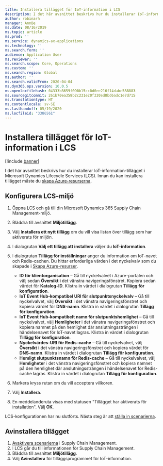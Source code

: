 ```yaml
---
title: Installera tillägget för IoT-information i LCS
description: I det här avsnittet beskrivs hur du installerar IoT-information-tillägget i Microsoft Dynamics Lifecycle Services (LCS).
author: robinarh
manager: AnnBe
ms.date: 08/16/2019
ms.topic: article
ms.prod: ''
ms.service: dynamics-ax-applications
ms.technology: ''
ms.search.form: ''
audience: Application User
ms.reviewer: ''
ms.search.scope: Core, Operations
ms.custom: ''
ms.search.region: Global
ms.author: ''
ms.search.validFrom: 2020-04-04
ms.dyn365.ops.version: 10.0.5
ms.openlocfilehash: 04333b3659f090b15cc0d0ee216f14dabc588883
ms.sourcegitcommit: 261b70ea358b2c231e20f320ed8bd6adc1e7d715
ms.translationtype: HT
ms.contentlocale: sv-SE
ms.lasthandoff: 05/19/2020
ms.locfileid: "3386561"
---
```

# <a name="install-the-iot-intelligence-add-in-in-lcs"></a>Installera tillägget för IoT-information i LCS

[!include [banner](../../includes/banner.md)]

I det här avsnittet beskrivs hur du installerar IoT-information-tillägget i Microsoft Dynamics Lifecycle Services (LCS). Innan du kan installera tillägget måste du [skapa Azure-resurserna](iot-azure-setup.md).

## <a name="set-up-the-lcs-environment"></a>Konfigurera LCS-miljö

1. Öppna LCS och gå till din Microsoft Dynamics 365 Supply Chain Management-miljö.
2. Bläddra till avsnittet **Miljötillägg**.
3. Välj **Installera ett nytt tillägg** om du vill visa listan över tillägg som har aktiverats för miljön.
4. I dialogrutan **Välj ett tillägg att installera** väljer du **IoT-information**.
5. I dialogrutan **Tillägg för inställningar** anger du information om IoT-navet och Redis-cachen. Du hittar erforderliga värden i det nyckelvalv som du skapade i [Skapa Azure-resurser](iot-azure-setup.md).

    + **ID för klientorganisation** – Gå till nyckelvalvet i Azure-portalen och välj sedan **Översikt** i det vänstra navigeringsfönstret. Kopiera sedan värdet för **Katalog-ID**. Klistra in värdet i dialogrutan **Tillägg för konfiguration**.
    + **IoT Event Hub-kompatibel URI för slutpunktsnyckelvalv** – Gå till nyckelvalvet, välj **Översikt** i det vänstra navigeringsfönstret och kopiera värdet för **DNS-namn**. Klistra in värdet i dialogrutan **Tillägg för konfiguration**.
    + **IoT Event Hub-kompatibelt namn för slutpunktshemlighet** – Gå till nyckelvalvet, välj **Hemligheter** i det vänstra navigeringsfönstret och kopiera namnet på den hemlighet där anslutningssträngen i händelsenavet för IoT-navet lagras. Klistra in värdet i dialogrutan **Tillägg för konfiguration**.
    + **Nyckelvärdes-URI för Redis-cache** – Gå till nyckelvalvet, välj **Översikt** i det vänstra navigeringsfönstret och kopiera värdet för **DNS-namn**. Klistra in värdet i dialogrutan **Tillägg för konfiguration**.
    + **Hemligt slutpunktsnamn för Redis-cache** – Gå till nyckelvalvet, välj **Hemligheter** i det vänstra navigeringsfönstret och kopiera namnet på den hemlighet där anslutningssträngen i händelsenavet för Redis-cache lagras. Klistra in värdet i dialogrutan **Tillägg för konfiguration**.

6. Markera kryss rutan om du vill acceptera villkoren.
7. Välj **Installera**.
8. En meddelanderuta visas med statusen "Tillägget har aktiverats för installation". Välj **OK**.

LCS-konfigurationen har nu slutförts. Nästa steg är att [ställa in scenarierna](iot-scenario-setup.md).

## <a name="uninstall-the-add-in"></a><a id="uninstall-addin"></a>Avinstallera tillägget

1. [Avaktivera scenarierna](iot-scenario-setup.md#how-to-disable-a-scenario) i Supply Chain Management.
2. I LCS går du till informationen för Supply Chain Management.
3. Bläddra till avsnittet **Miljötillägg**.
4. Välj **Avinstallera** för tilläggsprogrammet för IoT-information.
